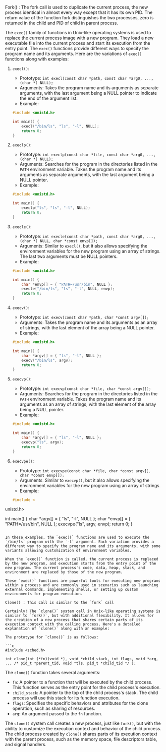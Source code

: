 Fork() : The fork call is used to  duplicate the current process, the new process  identical in almost every way except that it has its own PID. The return value of the function  fork distinguishes the two processes, zero is returned in the child and PID of child in parent process.

The `exec()` family of functions in Unix-like operating systems is used to replace the current process image with a new program. They load a new executable file into the current process and start its execution from the entry point. The `exec()` functions provide different ways to specify the program name and its arguments. Here are the variations of `exec()` functions along with examples:

1. `execl()`:
   - Prototype: `int execl(const char *path, const char *arg0, ..., (char *) NULL);`
   - Arguments: Takes the program name and its arguments as separate arguments, with the last argument being a NULL pointer to indicate the end of the argument list.
   - Example:

   ```c
   #include <unistd.h>
   
   int main() {
       execl("/bin/ls", "ls", "-l", NULL);
       return 0;
   }
   ```

2. `execlp()`:
   - Prototype: `int execlp(const char *file, const char *arg0, ..., (char *) NULL);`
   - Arguments: Searches for the program in the directories listed in the `PATH` environment variable. Takes the program name and its arguments as separate arguments, with the last argument being a NULL pointer.
   - Example:

   ```c
   #include <unistd.h>
   
   int main() {
       execlp("ls", "ls", "-l", NULL);
       return 0;
   }
   ```

3. `execle()`:
   - Prototype: `int execle(const char *path, const char *arg0, ..., (char *) NULL, char *const envp[]);`
   - Arguments: Similar to `execl()`, but it also allows specifying the environment variables for the new program using an array of strings. The last two arguments must be NULL pointers.
   - Example:

   ```c
   #include <unistd.h>
   
   int main() {
       char *envp[] = { "PATH=/usr/bin", NULL };
       execle("/bin/ls", "ls", "-l", NULL, envp);
       return 0;
   }
   ```

4. `execv()`:
   - Prototype: `int execv(const char *path, char *const argv[]);`
   - Arguments: Takes the program name and its arguments as an array of strings, with the last element of the array being a NULL pointer.
   - Example:

   ```c
   #include <unistd.h>
   
   int main() {
       char *argv[] = { "ls", "-l", NULL };
       execv("/bin/ls", argv);
       return 0;
   }
   ```

5. `execvp()`:
   - Prototype: `int execvp(const char *file, char *const argv[]);`
   - Arguments: Searches for the program in the directories listed in the `PATH` environment variable. Takes the program name and its arguments as an array of strings, with the last element of the array being a NULL pointer.
   - Example:

   ```c
   #include <unistd.h>
   
   int main() {
       char *argv[] = { "ls", "-l", NULL };
       execvp("ls", argv);
       return 0;
   }
   ```

6. `execvpe()`:
   - Prototype: `int execvpe(const char *file, char *const argv[], char *const envp[]);`
   - Arguments: Similar to `execvp()`, but it also allows specifying the environment variables for the new program using an array of strings.
   - Example:

   ```c
   #include <

unistd.h>
   
   int main() {
       char *argv[] = { "ls", "-l", NULL };
       char *envp[] = { "PATH=/usr/bin", NULL };
       execvpe("ls", argv, envp);
       return 0;
   }
   ```

In these examples, the `exec()` functions are used to execute the `/bin/ls` program with the `-l` argument. Each variation provides a different way to specify the program name and its arguments, with some variants allowing customization of environment variables.

When the `exec()` function is called, the current process is replaced by the new program, and execution starts from the entry point of the new program. The current process's code, data, heap, stack, and environment are replaced by those of the new program.

These `exec()` functions are powerful tools for executing new programs within a process and are commonly used in scenarios such as launching external commands, implementing shells, or setting up custom environments for program execution.

Clone() : This call is similar to the `fork` call 

Certainly! The `clone()` system call in Unix-like operating systems is similar to `fork()`, but with additional flexibility. It allows for the creation of a new process that shares certain parts of its execution context with the calling process. Here's a detailed explanation of `clone()` along with an example:

The prototype for `clone()` is as follows:

```c
#include <sched.h>

int clone(int (*fn)(void *), void *child_stack, int flags, void *arg, ... /* pid_t *parent_tid, void *tls, pid_t *child_tid */ );
```

The `clone()` function takes several arguments:
- `fn`: A pointer to a function that will be executed by the child process. This function serves as the entry point for the child process's execution.
- `child_stack`: A pointer to the top of the child process's stack. The child process will use this stack for its function execution.
- `flags`: Specifies the specific behaviors and attributes for the clone operation, such as sharing of resources.
- `arg`: An argument passed to the `fn` function.

The `clone()` system call creates a new process, just like `fork()`, but with the ability to customize the execution context and behavior of the child process. The child process created by `clone()` shares parts of its execution context with the parent process, such as the memory space, file descriptors table, and signal handlers.



